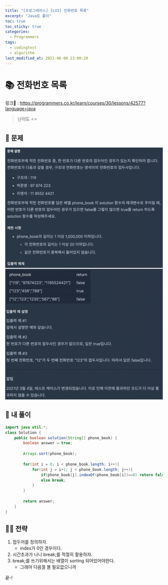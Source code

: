 ```yaml
---
title: "[프로그래머스] [LV2] 전화번호 목록"
excerpt: "Java로 풀이"
toc: true
toc_sticky: true
categories:
  - Programmers
tags:
  - codingtest
  - algorithm
last_modified_at: 2021-06-08 23:00:20
---
```


# 📚 전화번호 목록
  
링크📎 : <https://programmers.co.kr/learn/courses/30/lessons/42577?language=java>  
  
>난이도 ⭐️⭐️
  
## 📖 문제  
  
![이미지](/assets/images/Programmers/Lv2/prob13/13-1.png)
![이미지](/assets/images/Programmers/Lv2/prob13/13-2.png)
  
## 📝 내 풀이  
  
```java  
import java.util.*;
class Solution {
    public boolean solution(String[] phone_book) {
        boolean answer = true;
        
        Arrays.sort(phone_book);
        
        for(int i = 0; i < phone_book.length; i++){
            for(int j = i+1; j < phone_book.length; j++){
                if(phone_book[j].indexOf(phone_book[i])==0) return false;
                else break;
            }
        }
                   
        return answer;
    }
}
```  
   
## 👊🏻 전략  
  
1. 접두어를 정의하자.
   - index가 0인 경우이다.
2. 시간초과가 나니 break;를 적절히 활용하자.
3. break;를 쓰기위해서는 배열이 sorting 되어있어야한다. 
   - 그래야 다음껄 볼 필요없으니까
  
끝-!
